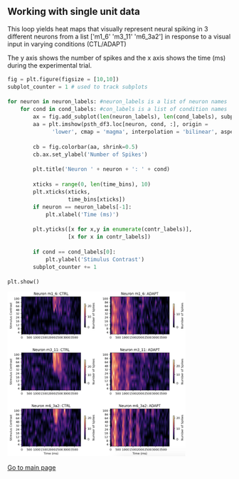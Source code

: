 ## Working with single unit data

This loop yields heat maps that visually represent neural spiking in 3 different neurons from a list ['m1_6' 'm3_11' 'm6_3a2'] 
in response to a visual input in varying conditions (CTL/ADAPT)

The y axis shows the number of spikes and the x axis shows the time (ms) during the experimental trial. 

```python
fig = plt.figure(figsize = [10,10])
subplot_counter = 1 # used to track subplots

for neuron in neuron_labels: #neuron_labels is a list of neuron names
    for cond in cond_labels: #con_labels is a list of condition names 
        ax = fig.add_subplot(len(neuron_labels), len(cond_labels), subplot_counter)
        aa = plt.imshow(psth_df3.loc[neuron, cond, :], origin = 
              'lower', cmap = 'magma', interpolation = 'bilinear', aspect = 5)
        
        cb = fig.colorbar(aa, shrink=0.5)
        cb.ax.set_ylabel('Number of Spikes')

        plt.title('Neuron ' + neuron + ': ' + cond)

        xticks = range(0, len(time_bins), 10)
        plt.xticks(xticks,
                   time_bins[xticks])
        if neuron == neuron_labels[-1]:
            plt.xlabel('Time (ms)')

        plt.yticks([x for x,y in enumerate(contr_labels)],
                   [x for x in contr_labels])

        if cond == cond_labels[0]:
            plt.ylabel('Stimulus Contrast')
        subplot_counter += 1

plt.show()
```
<img width="400" alt="spikes" src="spikepicture.png">

[Go to main page](https://alretagealbader.github.io/RetagePortfolio/)


